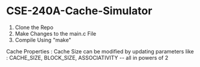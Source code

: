 # CSE-240A-Cache-Simulator

1. Clone the Repo
2. Make Changes to the main.c File
3. Compile Using "make"

Cache Properties :
Cache Size can be modified by updating parameters like : CACHE_SIZE, BLOCK_SIZE, ASSOCIATIVITY -- all in powers of 2
